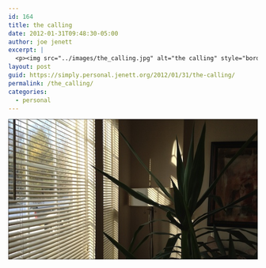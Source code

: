 ```yaml
---
id: 164
title: the calling
date: 2012-01-31T09:48:30-05:00
author: joe jenett
excerpt: |
  <p><img src="../images/the_calling.jpg" alt="the calling" style="border:none;" /></p>
layout: post
guid: https://simply.personal.jenett.org/2012/01/31/the-calling/
permalink: /the_calling/
categories:
  - personal
---
```

<img src="../images/the_calling.jpg" alt="the calling" style="border:none;" />